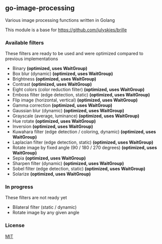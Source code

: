 ## go-image-processing

Various image processing functions written in Golang

This module is a base for https://github.com/julyskies/brille

### Available filters

These filters are ready to be used and were optimized compared to previous implementations

- Binary **(optimized, uses WaitGroup)**
- Box blur (dynamic) **(optimized, uses WaitGroup)**
- Brightness **(optimized, uses WaitGroup)**
- Contrast **(optimized, uses WaitGroup)**
- Eight colors (color reduction filter) **(optimized, uses WaitGroup)**
- Emboss filter (edge detection, static) **(optimized, uses WaitGroup)**
- Flip image (horizontal, vertical) **(optimized, uses WaitGroup)**
- Gamma correction **(optimized, uses WaitGroup)**
- Gaussian blur (dynamic) **(optimized, uses WaitGroup)**
- Grayscale (average, luminance) **(optimized, uses WaitGroup)**
- Hue rotate **(optimized, uses WaitGroup)**
- Inversion **(optimized, uses WaitGroup)**
- Kuwahara filter (edge detection / coloring, dynamic) **(optimized, uses WaitGroup)**
- Laplacian filter (edge detection, static) **(optimized, uses WaitGroup)**
- Rotate image by fixed angle (90 / 180 / 270 degrees) **(optimized, uses WaitGroup)**
- Sepia **(optimized, uses WaitGroup)**
- Sharpen filter (dynamic) **(optimized, uses WaitGroup)**
- Sobel filter (edge detection, static) **(optimized, uses WaitGroup)**
- Solarize **(optimized, uses WaitGroup)**

### In progress

These filters are not ready yet

- Bilateral filter (static / dynamic)
- Rotate image by any given angle

### License

[MIT](./LICENSE.md)
